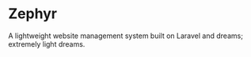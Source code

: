 Zephyr
======

A lightweight website management system built on Laravel and dreams; extremely light dreams.
